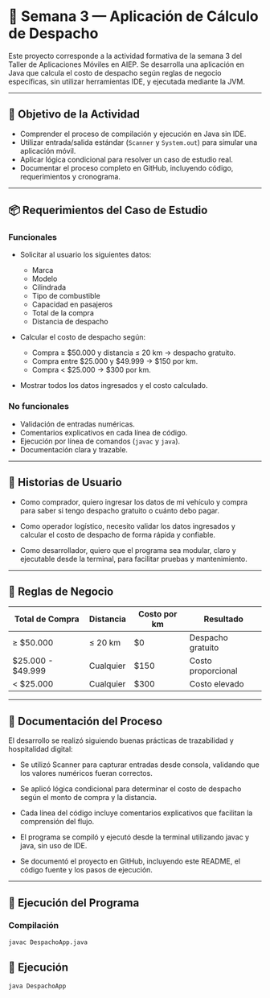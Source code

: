 # 🚚 Semana 3 — Aplicación de Cálculo de Despacho

Este proyecto corresponde a la actividad formativa de la semana 3 del Taller de Aplicaciones Móviles en AIEP. Se desarrolla una aplicación en Java que calcula el costo de despacho según reglas de negocio específicas, sin utilizar herramientas IDE, y ejecutada mediante la JVM.

---

## 🧠 Objetivo de la Actividad

- Comprender el proceso de compilación y ejecución en Java sin IDE.
- Utilizar entrada/salida estándar (`Scanner` y `System.out`) para simular una aplicación móvil.
- Aplicar lógica condicional para resolver un caso de estudio real.
- Documentar el proceso completo en GitHub, incluyendo código, requerimientos y cronograma.

---

## 📦 Requerimientos del Caso de Estudio

### Funcionales

- Solicitar al usuario los siguientes datos:
  - Marca
  - Modelo
  - Cilindrada
  - Tipo de combustible
  - Capacidad en pasajeros
  - Total de la compra
  - Distancia de despacho

- Calcular el costo de despacho según:
  - Compra ≥ $50.000 y distancia ≤ 20 km → despacho gratuito.
  - Compra entre $25.000 y $49.999 → $150 por km.
  - Compra < $25.000 → $300 por km.

- Mostrar todos los datos ingresados y el costo calculado.


### No funcionales

- Validación de entradas numéricas.
- Comentarios explicativos en cada línea de código.
- Ejecución por línea de comandos (`javac` y `java`).
- Documentación clara y trazable.


---


## 👤 Historias de Usuario

- Como comprador, quiero ingresar los datos de mi vehículo y compra para saber si tengo despacho gratuito o cuánto debo pagar.

- Como operador logístico, necesito validar los datos ingresados y calcular el costo de despacho de forma rápida y confiable.

- Como desarrollador, quiero que el programa sea modular, claro y ejecutable desde la terminal, para facilitar pruebas y mantenimiento.

---
## 📐 Reglas de Negocio

| Total de Compra | Distancia | Costo por km | Resultado |
|-----------------|-----------|--------------|-----------|
| ≥ $50.000       | ≤ 20 km   | $0           | Despacho gratuito |
| $25.000 - $49.999 | Cualquier | $150         | Costo proporcional |
| < $25.000       | Cualquier | $300         | Costo elevado |
---

## 🧠 Documentación del Proceso

El desarrollo se realizó siguiendo buenas prácticas de trazabilidad y hospitalidad digital:

- Se utilizó Scanner para capturar entradas desde consola, validando que los valores numéricos fueran correctos.

- Se aplicó lógica condicional para determinar el costo de despacho según el monto de compra y la distancia.

- Cada línea del código incluye comentarios explicativos que facilitan la comprensión del flujo.

- El programa se compiló y ejecutó desde la terminal utilizando javac y java, sin uso de IDE.

- Se documentó el proyecto en GitHub, incluyendo este README, el código fuente y los pasos de ejecución.



---

## 🧪 Ejecución del Programa

### Compilación

```bash
javac DespachoApp.java
```

## 🚀 Ejecución


```bash
java DespachoApp
```

